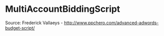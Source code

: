 # MultiAccountBiddingScript
Source: Frederick Vallaeys - http://www.ppchero.com/advanced-adwords-budget-script/
